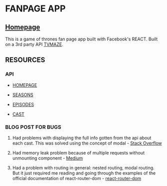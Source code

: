# FANPAGE APP
## [Homepage](https://rustydcoder.github.io/GOT-fanapp/)
This is a game of thrones fan page app built with Facebook's REACT. Built on a 3rd party API [TVMAZE](http://tvmaze.com).

## RESOURCES
### API

- [HOMEPAGE](http://api.tvmaze.com/shows/82)

- [SEASONS](http://api.tvmaze.com/shows/82/seasons)

- [EPISODES](http://api.tvmaze.com/shows/82/episodes)

- [CAST](http://api.tvmaze.com/shows/82/cast)

### BLOG POST FOR BUGS

1. Had problems with displaying the full info gotten from the api about each cast. This was solved using the concept of modal - [Stack Overflow](https://stackoverflow.com/questions/54276832/react-how-to-display-a-modal-popup-only-for-that-specific-div)

2. Had memory leak problem because of multiple requests without unmounting component - [Medium](https://medium.com/@selvaganesh93/how-to-clean-up-subscriptions-in-react-components-using-abortcontroller-72335f19b6f7#:~:text=Warning%3A%20Can't%20perform%20a,tasks%20in%20the%20componentWillUnmount%20method.&text=an%20unmounted%20component.-,This%20is%20a%20no%2Dop%2C%20but%20it%20indicates%20a,memory%20leak%20in%20your%20application.)

3. Had a problem with routing in general: nested routing, modal routing. But it just required me reading and going through the examples of the official documentation of react-router-dom - [react-router-dom](https://reactrouter.com/web/example/nesting)
